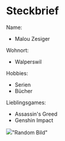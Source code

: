 # Steckbrief

Name:
- Malou Zesiger

Wohnort:
- Walperswil

Hobbies:
- Serien
- Bücher

Lieblingsgames:
- Assassin's Greed
- Genshin Impact

![](./Pictures/20210603-DSC08334.jpg)"Random Bild"


